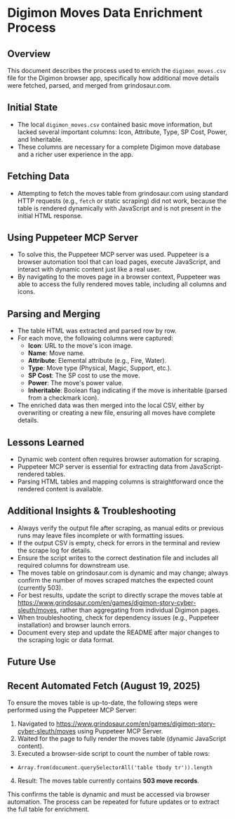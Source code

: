 # Digimon Moves Data Enrichment Process

## Overview
This document describes the process used to enrich the `digimon_moves.csv` file for the Digimon browser app, specifically how additional move details were fetched, parsed, and merged from grindosaur.com.

## Initial State
- The local `digimon_moves.csv` contained basic move information, but lacked several important columns: Icon, Attribute, Type, SP Cost, Power, and Inheritable.
- These columns are necessary for a complete Digimon move database and a richer user experience in the app.

## Fetching Data
- Attempting to fetch the moves table from grindosaur.com using standard HTTP requests (e.g., `fetch` or static scraping) did not work, because the table is rendered dynamically with JavaScript and is not present in the initial HTML response.

## Using Puppeteer MCP Server
- To solve this, the Puppeteer MCP server was used. Puppeteer is a browser automation tool that can load pages, execute JavaScript, and interact with dynamic content just like a real user.
- By navigating to the moves page in a browser context, Puppeteer was able to access the fully rendered moves table, including all columns and icons.

## Parsing and Merging
- The table HTML was extracted and parsed row by row.
- For each move, the following columns were captured:
  - **Icon**: URL to the move's icon image.
  - **Name**: Move name.
  - **Attribute**: Elemental attribute (e.g., Fire, Water).
  - **Type**: Move type (Physical, Magic, Support, etc.).
  - **SP Cost**: The SP cost to use the move.
  - **Power**: The move's power value.
  - **Inheritable**: Boolean flag indicating if the move is inheritable (parsed from a checkmark icon).
- The enriched data was then merged into the local CSV, either by overwriting or creating a new file, ensuring all moves have complete details.

## Lessons Learned
- Dynamic web content often requires browser automation for scraping.
- Puppeteer MCP server is essential for extracting data from JavaScript-rendered tables.
- Parsing HTML tables and mapping columns is straightforward once the rendered content is available.

## Additional Insights & Troubleshooting

- Always verify the output file after scraping, as manual edits or previous runs may leave files incomplete or with formatting issues.
- If the output CSV is empty, check for errors in the terminal and review the scrape log for details.
- Ensure the script writes to the correct destination file and includes all required columns for downstream use.
- The moves table on grindosaur.com is dynamic and may change; always confirm the number of moves scraped matches the expected count (currently 503).
- For best results, update the script to directly scrape the moves table at https://www.grindosaur.com/en/games/digimon-story-cyber-sleuth/moves, rather than aggregating from individual Digimon pages.
- When troubleshooting, check for dependency issues (e.g., Puppeteer installation) and browser launch errors.
- Document every step and update the README after major changes to the scraping logic or data format.

## Future Use


## Recent Automated Fetch (August 19, 2025)
To ensure the moves table is up-to-date, the following steps were performed using the Puppeteer MCP Server:

1. Navigated to https://www.grindosaur.com/en/games/digimon-story-cyber-sleuth/moves using Puppeteer MCP Server.
2. Waited for the page to fully render the moves table (dynamic JavaScript content).
3. Executed a browser-side script to count the number of table rows:
  - `Array.from(document.querySelectorAll('table tbody tr')).length`
4. Result: The moves table currently contains **503 move records**.

This confirms the table is dynamic and must be accessed via browser automation. The process can be repeated for future updates or to extract the full table for enrichment.
